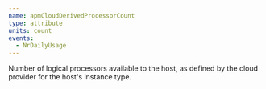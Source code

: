 ```yaml
---
name: apmCloudDerivedProcessorCount
type: attribute
units: count
events:
  - NrDailyUsage
---
```


Number of logical processors available to the host, as defined by the cloud provider for the host's instance type.